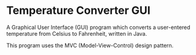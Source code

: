 # Temperature Converter GUI

A Graphical User Interface (GUI) program which converts a user-entered temperature from Celsius to Fahrenheit, written in Java.

This program uses the MVC (Model-View-Control) design pattern.